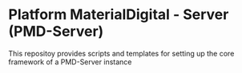 # Platform MaterialDigital - Server (PMD-Server) 

This repositoy provides scripts and templates for setting up the core framework 
of a PMD-Server instance
